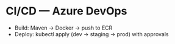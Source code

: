# CI/CD — Azure DevOps

- Build: Maven → Docker → push to ECR
- Deploy: kubectl apply (dev → staging → prod) with approvals
